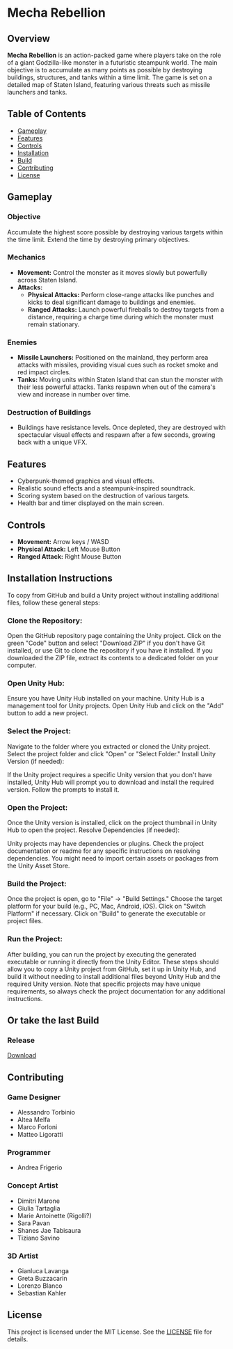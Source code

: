 # Mecha Rebellion

## Overview
**Mecha Rebellion** is an action-packed game where players take on the role of a giant Godzilla-like monster in a futuristic steampunk world. The main objective is to accumulate as many points as possible by destroying buildings, structures, and tanks within a time limit. The game is set on a detailed map of Staten Island, featuring various threats such as missile launchers and tanks.

## Table of Contents
- [Gameplay](#gameplay)
- [Features](#features)
- [Controls](#controls)
- [Installation](#Installation-Instructions)
- [Build](#Or-take-the-last-Build)
- [Contributing](#contributing)
- [License](#license)

## Gameplay

### Objective
Accumulate the highest score possible by destroying various targets within the time limit. Extend the time by destroying primary objectives.

### Mechanics
- **Movement:** Control the monster as it moves slowly but powerfully across Staten Island.
- **Attacks:**
  - **Physical Attacks:** Perform close-range attacks like punches and kicks to deal significant damage to buildings and enemies.
  - **Ranged Attacks:** Launch powerful fireballs to destroy targets from a distance, requiring a charge time during which the monster must remain stationary.

### Enemies
- **Missile Launchers:** Positioned on the mainland, they perform area attacks with missiles, providing visual cues such as rocket smoke and red impact circles.
- **Tanks:** Moving units within Staten Island that can stun the monster with their less powerful attacks. Tanks respawn when out of the camera's view and increase in number over time.

### Destruction of Buildings
- Buildings have resistance levels. Once depleted, they are destroyed with spectacular visual effects and respawn after a few seconds, growing back with a unique VFX.

## Features
- Cyberpunk-themed graphics and visual effects.
- Realistic sound effects and a steampunk-inspired soundtrack.
- Scoring system based on the destruction of various targets.
- Health bar and timer displayed on the main screen.

## Controls
- **Movement:** Arrow keys / WASD
- **Physical Attack:** Left Mouse Button
- **Ranged Attack:** Right Mouse Button

## Installation Instructions

To copy from GitHub and build a Unity project without installing additional files, follow these general steps:

### Clone the Repository:

Open the GitHub repository page containing the Unity project.
Click on the green "Code" button and select "Download ZIP" if you don't have Git installed, or use Git to clone the repository if you have it installed.
If you downloaded the ZIP file, extract its contents to a dedicated folder on your computer.
### Open Unity Hub:

Ensure you have Unity Hub installed on your machine. Unity Hub is a management tool for Unity projects.
Open Unity Hub and click on the "Add" button to add a new project.
### Select the Project:

Navigate to the folder where you extracted or cloned the Unity project.
Select the project folder and click "Open" or "Select Folder."
Install Unity Version (if needed):

If the Unity project requires a specific Unity version that you don't have installed, Unity Hub will prompt you to download and install the required version. Follow the prompts to install it.
### Open the Project:

Once the Unity version is installed, click on the project thumbnail in Unity Hub to open the project.
Resolve Dependencies (if needed):

Unity projects may have dependencies or plugins. Check the project documentation or readme for any specific instructions on resolving dependencies. You might need to import certain assets or packages from the Unity Asset Store.
### Build the Project:

Once the project is open, go to "File" -> "Build Settings."
Choose the target platform for your build (e.g., PC, Mac, Android, iOS).
Click on "Switch Platform" if necessary.
Click on "Build" to generate the executable or project files.
### Run the Project:

After building, you can run the project by executing the generated executable or running it directly from the Unity Editor.
These steps should allow you to copy a Unity project from GitHub, set it up in Unity Hub, and build it without needing to install additional files beyond Unity Hub and the required Unity version. Note that specific projects may have unique requirements, so always check the project documentation for any additional instructions.

## Or take the last Build

### Release

[Download](https://github.com/STRANOstudios/GameLab6-Era-of-Destruction/releases/tag/v0.7)

## Contributing
### Game Designer
- Alessandro Torbinio
- Altea Melfa
- Marco Forloni
- Matteo Ligoratti

### Programmer
- Andrea Frigerio

### Concept Artist
- Dimitri Marone
- Giulia Tartaglia
- Marie Antoinette (Rigolli?)
- Sara Pavan
- Shanes Jae Tabisaura
- Tiziano Savino

### 3D Artist
- Gianluca Lavanga
- Greta Buzzacarin
- Lorenzo Blanco
- Sebastian Kahler

## License
This project is licensed under the MIT License. See the [LICENSE](LICENSE) file for details.
